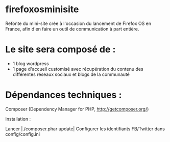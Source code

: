 firefoxosminisite
=================

Refonte du mini-site crée à l'occasion du lancement de Firefox OS en France, afin d'en
faire un outil de communication à part entière.

Le site sera composé de :
========================= 
- 1 blog wordpress
- 1 page d'accueil customisé avec récupération du contenu des différentes réseaux sociaux et blogs de la communauté


Dépendances techniques :
========================= 

Composer (Dependency Manager for PHP, http://getcomposer.org/)


Installation :

Lancer |./composer.phar update|
Configurer les identifiants FB/Twitter dans config/config.ini
